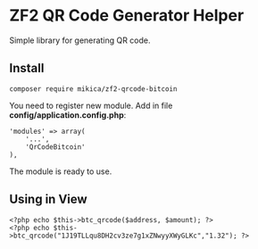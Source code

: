 # ZF2 QR Code Generator Helper
Simple library for generating QR code.

## Install

```
composer require mikica/zf2-qrcode-bitcoin
```

You need to register new module. Add in file **config/application.config.php**:

```
'modules' => array(
    '...',
    'QrCodeBitcoin'
),
```

The module is ready to use.

## Using in View

```
<?php echo $this->btc_qrcode($address, $amount); ?>
<?php echo $this->btc_qrcode("1J19TLLqu8DH2cv3ze7g1xZNwyyXWyGLKc","1.32"); ?>
```





